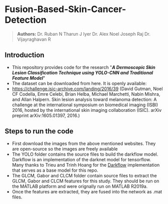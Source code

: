 # Fusion-Based-Skin-Cancer-Detection

> **Authors:** 
> Dr. Ruban N
> Tharun J Iyer
> Dr. Alex Noel Joseph Raj
> Dr. Vijayraghavan R

## Introduction
- This repository provides code for the research "_**A Dermoscopic Skin Lesion Classification Technique using YOLO-CNN and Traditional Feature Model**_"
- The dataset can be downloaded from here. It is openly available:
- https://challenge.isic-archive.com/landing/2016/39 (David Gutman, Noel CF Codella, Emre Celebi, Brian Helba, Michael Marchetti, Nabin Mishra, and Allan Halpern. Skin lesion analysis toward melanoma detection: A challenge at the international symposium on biomedical imaging (ISBI) 2016, hosted by the international skin imaging collaboration (ISIC). arXiv preprint arXiv:1605.01397, 2016.)

## Steps to run the code
- First download the images from the above mentioned websites. They are open-source so the images are freely available
- The YOLO folder contains the source files to build the darkflow model. Darkflow is an implementation of the darknet model for tensorflow. Many thanks to Trieu and Trinh Hoang for the [Darkflow](https://github.com/thtrieu/darkflow) implementation that serves as a base model for this repo. 
- The GLCM, Gabor and CLCM folder contain source files to extract the GLCM, Gabor and CLCM features for this study. They should be run on the MATLAB platform and were orignally run on MATLAB R2019a. 
- Once the features are extracted, they are fused into the network as .mat files. 
